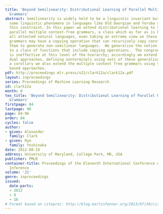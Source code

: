 ```yaml
---
title: 'Beyond Semilinearity: Distributional Learning of Parallel Multiple Context-free
  Grammars'
abstract: Semilinearity is widely held to be a linguistic invariant but, controversially,
  some linguistic phenomena in languages like Old Georgian and Yoruba seem to violate
  this constraint. In this paper we extend distributional learning to the class of
  parallel multiple context-free grammars, a class which as far as is known includes
  all attested natural languages, even taking an extreme view on these examples.  These
  grammars may have a copying operation that can recursively copy constituents, allowing
  them to generate non-semilinear languages.  We generalise the notion of a context
  to a class of functions that include copying operations.  The congruential approach
  is ineffective at this level of the hierarchy; accordingly we extend this using
  dual approaches, defining nonterminals using sets of these generalised contexts.  As
  a corollary we also extend the multiple context free grammars using the lattice
  based approaches.
pdf: http://proceedings.mlr.press/v21/clark12a/clark12a.pdf
layout: inproceedings
series: Proceedings of Machine Learning Research
id: clark12a
month: 0
tex_title: 'Beyond Semilinearity: Distributional Learning of Parallel Multiple Context-free
  Grammars'
firstpage: 84
lastpage: 96
page: 84-96
order: 84
cycles: false
author:
- given: Alexander
  family: Clark
- given: Ryo
  family: Yoshinaka
date: 2012-08-16
address: University of Maryland, College Park, MD, USA
publisher: PMLR
container-title: Proceedings of the Eleventh International Conference on Grammatical
  Inference
volume: '21'
genre: inproceedings
issued:
  date-parts:
  - 2012
  - 8
  - 16
# Format based on citeproc: http://blog.martinfenner.org/2013/07/30/citeproc-yaml-for-bibliographies/
---
```

